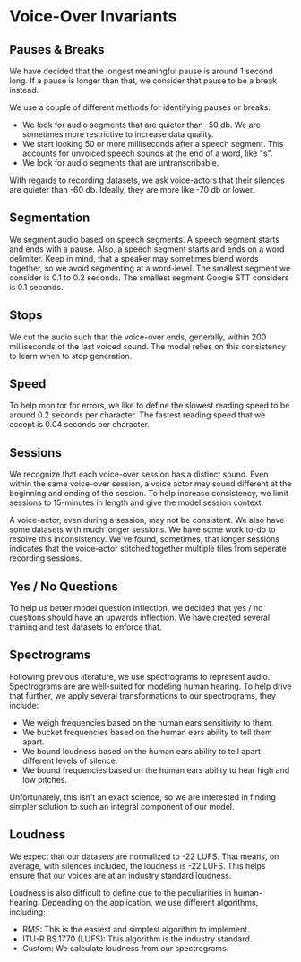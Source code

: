 
# Voice-Over Invariants

## Pauses & Breaks

We have decided that the longest meaningful pause is around 1 second long. If a pause is longer
than that, we consider that pause to be a break instead.

We use a couple of different methods for identifying pauses or breaks:

- We look for audio segments that are quieter than -50 db. We are sometimes more restrictive to
  increase data quality.
- We start looking 50 or more milliseconds after a speech segment. This accounts for unvoiced
  speech sounds at the end of a word, like "s".
- We look for audio segments that are untranscribable.

With regards to recording datasets, we ask voice-actors that their silences are quieter than -60 db.
Ideally, they are more like -70 db or lower.

## Segmentation

We segment audio based on speech segments. A speech segment starts and ends with a pause. Also,
a speech segment starts and ends on a word delimiter. Keep in mind, that a speaker may sometimes
blend words together, so we avoid segmenting at a word-level. The smallest segment we consider is
0.1 to 0.2 seconds. The smallest segment Google STT considers is 0.1 seconds.

## Stops

We cut the audio such that the voice-over ends, generally, within 200 milliseconds of the last
voiced sound. The model relies on this consistency to learn when to stop generation.

## Speed

To help monitor for errors, we like to define the slowest reading speed to be around
0.2 seconds per character. The fastest reading speed that we accept is 0.04 seconds per character.

## Sessions

We recognize that each voice-over session has a distinct sound. Even within the same voice-over
session, a voice actor may sound different at the beginning and ending of the session. To help
increase consistency, we limit sessions to 15-minutes in length and give the model session context.

A voice-actor, even during a session, may not be consistent. We also have some datasets with much
longer sessions. We have some work to-do to resolve this inconsistency. We've found, sometimes,
that longer sessions indicates that the voice-actor stitched together multiple files from seperate
recording sessions.

## Yes / No Questions

To help us better model question inflection, we decided that yes / no questions should have
an upwards inflection. We have created several training and test datasets to enforce that.

## Spectrograms

Following previous literature, we use spectrograms to represent audio. Spectrograms are
are well-suited for modeling human hearing. To help drive that further, we apply
several transformations to our spectrograms, they include:

- We weigh frequencies based on the human ears sensitivity to them.
- We bucket frequencies based on the human ears ability to tell them apart.
- We bound loudness based on the human ears ability to tell apart different levels
  of silence.
- We bound frequencies based on the human ears ability to hear high and low pitches.

Unfortunately, this isn't an exact science, so we are interested in finding simpler solution to
such an integral component of our model.

## Loudness

We expect that our datasets are normalized to -22 LUFS. That means, on average, with silences
included, the loudness is -22 LUFS. This helps ensure that our voices are at an industry standard
loudness.

Loudness is also difficult to define due to the peculiarities in human-hearing. Depending
on the application, we use different algorithms, including:

- RMS: This is the easiest and simplest algorithm to implement.
- ITU-R BS.1770 (LUFS): This algorithm is the industry standard.
- Custom: We calculate loudness from our spectrograms.

